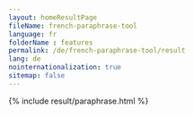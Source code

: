 ```yaml
---
layout: homeResultPage
fileName: french-paraphrase-tool
language: fr
folderName : features
permalink: /de/french-paraphrase-tool/result
lang: de
nointernationalization: true
sitemap: false
---
```

{% include result/paraphrase.html %}

<script src="/js/result/paraprashing.js" data-foldername="{{page.folderName}}" data-lang="{{page.lang}}"></script>